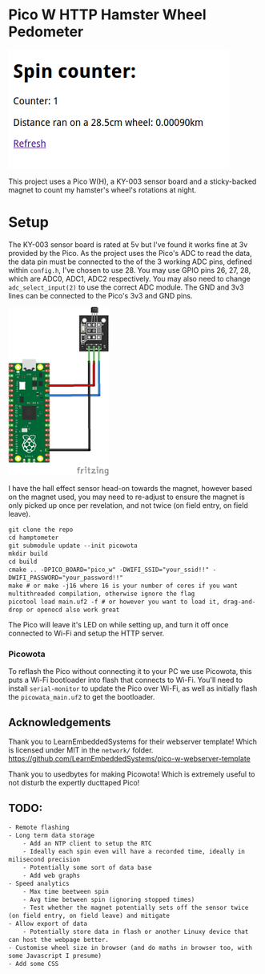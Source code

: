 # Pico W HTTP Hamster Wheel Pedometer
![Screenshot of ${pico_ip}/index.shtml](.img/sc0_1_0.png)

This project uses a Pico W(H), a KY-003 sensor board and a sticky-backed magnet to count my hamster's wheel's rotations at night.


# Setup
The KY-003 sensor board is rated at 5v but I've found it works fine at 3v provided by the Pico. As the project uses the Pico's ADC to read the data, the data pin must be connected to the of the 3 working ADC pins, defined within `config.h`, I've chosen to use 28. You may use GPIO pins 26, 27, 28, which are ADC0, ADC1, ADC2 respectively. You may also need to change `adc_select_input(2)` to use the correct ADC module. The GND and 3v3 lines can be connected to the Pico's 3v3 and GND pins.

<img src=".img/KY-003-Hall-Magnetic-Sensor_bb.jpg" width="200" G/>

I have the hall effect sensor head-on towards the magnet, however based on the magnet used, you may need to re-adjust to ensure the magnet is only picked up once per revelation, and not twice (on field entry, on field leave).


```
git clone the repo
cd hamptometer
git submodule update --init picowota
mkdir build
cd build
cmake .. -DPICO_BOARD="pico_w" -DWIFI_SSID="your_ssid!!" -DWIFI_PASSWORD="your_password!!"
make # or make -j16 where 16 is your number of cores if you want multithreaded compilation, otherwise ignore the flag
picotool load main.uf2 -f # or however you want to load it, drag-and-drop or openocd also work great
```

The Pico will leave it's LED on while setting up, and turn it off once connected to Wi-Fi and setup the HTTP server. 

### Picowota
To reflash the Pico without connecting it to your PC we use Picowota, this puts a Wi-Fi bootloader into flash that connects to Wi-Fi. You'll need to install `serial-monitor` to update the Pico over Wi-Fi, as well as initially flash the `picowata_main.uf2` to get the bootloader.  


## Acknowledgements

Thank you to LearnEmbeddedSystems for their webserver template! Which is licensed under MIT in the `network/` folder.
https://github.com/LearnEmbeddedSystems/pico-w-webserver-template

Thank you to usedbytes for making Picowota! Which is extremely useful to not disturb the expertly ducttaped Pico!



## TODO:
    - Remote flashing
    - Long term data storage
        - Add an NTP client to setup the RTC 
        - Ideally each spin even will have a recorded time, ideally in milisecond precision 
        - Potentially some sort of data base
        - Add web graphs
    - Speed analytics
        - Max time beetween spin
        - Avg time between spin (ignoring stopped times)
        - Test whether the magnet potentially sets off the sensor twice (on field entry, on field leave) and mitigate
    - Allow export of data
        - Potentially store data in flash or another Linuxy device that can host the webpage better.
    - Customise wheel size in browser (and do maths in browser too, with some Javascript I presume)
    - Add some CSS
